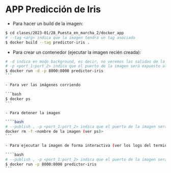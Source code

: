 # APP Predicción de Iris

- Para hacer un build de la imagen: 

```bash
$ cd clases/2023-01/28_Puesta_en_marcha_2/docker_app
# --tag <arg> indica que la imagen tendrá un tag asociado
$ docker build --tag predictor-iris .
```

- Para crear un contenedor (ejecutar la imagen recién creada):

````bash
# -d indica en modo background, es decir, no veremos las salidas de la terminal.
# -p <port_1:port_2> indica que el puerto de la imagen será expuesto al puerto del host.
$ docker run -d -p 8000:8000 predictor-iris
```

- Para ver las imágenes corriendo

```bash
$ docker ps
```

- Para detener la imagen

````bash
# --publish , -p <port_1:port_2> indica que el puerto de la imagen será expuesto al puerto del host.
docker rm -f <nombre de la imagen (ver ps)>
```

- Para ejecutar la imagen de forma interactiva (ver los logs del terminal)

````bash
# --publish , -p <port_1:port_2> indica que el puerto de la imagen será expuesto al puerto del host
$ docker run -p 8000:8000 predictor-iris
```